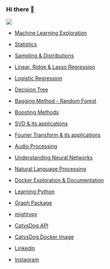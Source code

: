 ### Hi there 👋

![](https://komarev.com/ghpvc/?username=nishantbaheti)

- [Machine Learning Exploration](https://machinelearningexploration.readthedocs.io)
- [Statistics](https://machinelearningexploration.readthedocs.io/en/latest/PracticalStatistics/Statistics.html)
- [Sampling & Distributions](https://machinelearningexploration.readthedocs.io/en/latest/PracticalStatistics/Distributions.html)
- [Linear, Ridge & Lasso Regression](https://machinelearningexploration.readthedocs.io/en/latest/LinearRegression/Explore.html)
- [Logistic Regression](https://machinelearningexploration.readthedocs.io/en/latest/LogisticRegression/Explore.html)
- [Decision Tree](https://machinelearningexploration.readthedocs.io/en/latest/TreeBasedModels/ExploreDecisionTree.html)
- [Bagging Method - Random Forest](https://machinelearningexploration.readthedocs.io/en/latest/EnsembleMethods/ExploreRandomForest.html)
- [Boosting Methods](https://machinelearningexploration.readthedocs.io/en/latest/EnsembleMethods/ExploreBoosting.html)
- [SVD & its applications](https://machinelearningexploration.readthedocs.io/en/latest/MathExploration/SingularValueDecomposition.html)
- [Fourier Transform & its applications](https://machinelearningexploration.readthedocs.io/en/latest/MathExploration/Fourier.html)
- [Audio Processing](https://machinelearningexploration.readthedocs.io/en/latest/MathExploration/AudioProcessing.html)


- [Understanding Neural Networks](https://nishantbaheti.github.io/UnderstandingNN/index.html)
- [Natural Language Processing](https://nlpblog.readthedocs.io/en/latest/)


- [Docker Exploration & Documentation](https://nishantbaheti.github.io/Docker-Exploration/)
- [Learning Python](https://learningpython.readthedocs.io/)

- [Graph Package](https://graphpkg.readthedocs.io/)
- [mightypy](https://mightypy.readthedocs.io/)

- [CatvsDog API](https://github.com/NishantBaheti/CatVsDogModelApi)
- [CatvsDog Docker Image](https://hub.docker.com/r/nishantbaheti/catvsdog-ml-model-api)



- [Linkedin](https://www.linkedin.com/in/nishantbaheti/)
- [Instagram](https://www.instagram.com/_cranky_panda_/)

<!--
**NishantBaheti/nishantbaheti** is a ✨ _special_ ✨ repository because its `README.md` (this file) appears on your GitHub profile.

Here are some ideas to get you started:

- 🔭 I’m currently working on ...
- 🌱 I’m currently learning ...
- 👯 I’m looking to collaborate on ...
- 🤔 I’m looking for help with ...
- 💬 Ask me about ...
- 📫 How to reach me: ...
- 😄 Pronouns: ...
- ⚡ Fun fact: ...
-->
